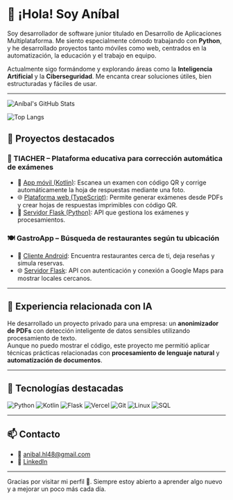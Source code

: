 # 👋 ¡Hola! Soy Aníbal

Soy desarrollador de software junior titulado en Desarrollo de Aplicaciones Multiplataforma. Me siento especialmente cómodo trabajando con **Python**, y he desarrollado proyectos tanto móviles como web, centrados en la automatización, la educación y el trabajo en equipo.

Actualmente sigo formándome y explorando áreas como la **Inteligencia Artificial** y la **Ciberseguridad**. Me encanta crear soluciones útiles, bien estructuradas y fáciles de usar.

---

![Aníbal's GitHub Stats](https://github-readme-stats.vercel.app/api?username=Anibal98-GH&show_icons=true&theme=default)

![Top Langs](https://github-readme-stats.vercel.app/api/top-langs/?username=Anibal98-GH&layout=compact)

## 🚀 Proyectos destacados

### 📝 TIACHER – Plataforma educativa para corrección automática de exámenes

- 📱 [App móvil (Kotlin)](https://github.com/Anibal98-GH/TIACHERApp): Escanea un examen con código QR y corrige automáticamente la hoja de respuestas mediante una foto.
- 🌐 [Plataforma web (TypeScript)](https://github.com/Anibal98-GH/TIACHERWebV0): Permite generar exámenes desde PDFs y crear hojas de respuestas imprimibles con código QR.
- 🧠 [Servidor Flask (Python)](https://github.com/Anibal98-GH/TIACHERServer): API que gestiona los exámenes y procesamientos.

### 🍽️ GastroApp – Búsqueda de restaurantes según tu ubicación

- 📱 [Cliente Android](https://github.com/Anibal98-GH/gastroAppCliente): Encuentra restaurantes cerca de ti, deja reseñas y simula reservas.
- 🌐 [Servidor Flask](https://github.com/Anibal98-GH/gastroAppServidor): API con autenticación y conexión a Google Maps para mostrar locales cercanos.

---

## 💼 Experiencia relacionada con IA

He desarrollado un proyecto privado para una empresa: un **anonimizador de PDFs** con detección inteligente de datos sensibles utilizando procesamiento de texto.  
Aunque no puedo mostrar el código, este proyecto me permitió aplicar técnicas prácticas relacionadas con **procesamiento de lenguaje natural** y **automatización de documentos**.

---

## 🧰 Tecnologías destacadas

![Python](https://img.shields.io/badge/Python-3776AB?style=for-the-badge&logo=python&logoColor=white)
![Kotlin](https://img.shields.io/badge/Kotlin-0095D5?style=for-the-badge&logo=kotlin&logoColor=white)
![Flask](https://img.shields.io/badge/Flask-000000?style=for-the-badge&logo=flask&logoColor=white)
![Vercel](https://img.shields.io/badge/Vercel-000000?style=for-the-badge&logo=vercel&logoColor=white)
![Git](https://img.shields.io/badge/Git-F05032?style=for-the-badge&logo=git&logoColor=white)
![Linux](https://img.shields.io/badge/Linux-FCC624?style=for-the-badge&logo=linux&logoColor=black)
![SQL](https://img.shields.io/badge/SQL-4479A1?style=for-the-badge&logo=mysql&logoColor=white)


---

## 📫 Contacto

- 📧 anibal.hl48@gmail.com 
- 💼 [LinkedIn](https://www.linkedin.com/in/an%C3%ADbal-herr%C3%A1n-l%C3%B3pez-019ba8321/)

---

Gracias por visitar mi perfil 👀. Siempre estoy abierto a aprender algo nuevo y a mejorar un poco más cada día.

